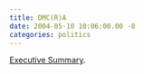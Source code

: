 ```yaml
---
title: DMC(R)A
date: 2004-05-10 10:06:00.00 -8
categories: politics
---
```

[Executive Summary](http://arstechnica.com/news/posts/1084134579.html).
